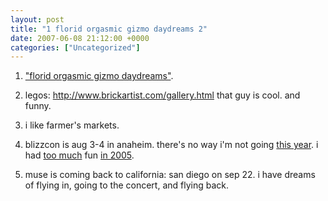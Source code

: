 ```yaml
---
layout: post
title: "1 florid orgasmic gizmo daydreams 2"
date: 2007-06-08 21:12:00 +0000
categories: ["Uncategorized"]
---
```


1. ["florid orgasmic gizmo daydreams"](http://www.sfgate.com/cgi-bin/article.cgi?f=/gate/a/2007/06/08/notes060807.DTL).

2. legos: http://www.brickartist.com/gallery.html
that guy is cool. and funny.

3. i like farmer's markets.

4. blizzcon is aug 3-4 in anaheim. there's no way i'm not going [this year](http://www.blizzard.com/blizzcon07/goodies.shtml). i had [too much](http://judytuna.livejournal.com/115878.html) fun [in 2005](http://judytuna.livejournal.com/115980.html).

5. muse is coming back to california: san diego on sep 22. i have dreams of flying in, going to the concert, and flying back.
